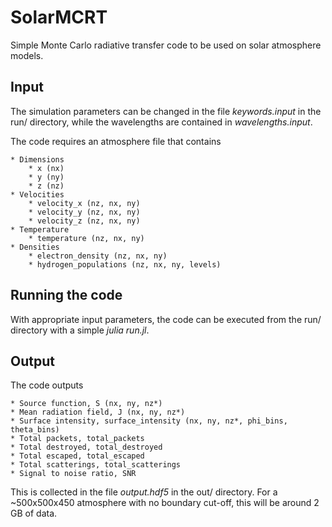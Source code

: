 # SolarMCRT

Simple Monte Carlo radiative transfer code to be used on solar atmosphere models.


## Input
The simulation parameters can be changed in the file *keywords.input* in the run/ directory, while the wavelengths are contained in *wavelengths.input*.

The code requires an atmosphere file that contains

    * Dimensions
        * x (nx)
        * y (ny)
        * z (nz)
    * Velocities
        * velocity_x (nz, nx, ny)
        * velocity_y (nz, nx, ny)
        * velocity_z (nz, nx, ny)
    * Temperature
        * temperature (nz, nx, ny)
    * Densities
        * electron_density (nz, nx, ny)
        * hydrogen_populations (nz, nx, ny, levels)

## Running the code
With appropriate input parameters, the code can be executed from the run/ directory with a simple *julia run.jl*.


## Output
The code outputs

    * Source function, S (nx, ny, nz*)
    * Mean radiation field, J (nx, ny, nz*)
    * Surface intensity, surface_intensity (nx, ny, nz*, phi_bins, theta_bins)
    * Total packets, total_packets
    * Total destroyed, total_destroyed
    * Total escaped, total_escaped
    * Total scatterings, total_scatterings
    * Signal to noise ratio, SNR

This is collected in the file *output.hdf5* in the out/ directory. For a ~500x500x450 atmosphere with no boundary cut-off, this will be around 2 GB of data.
